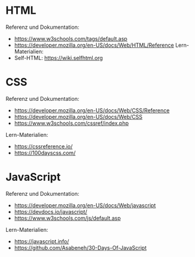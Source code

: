 # HTML
Referenz und Dokumentation:
- https://www.w3schools.com/tags/default.asp
- https://developer.mozilla.org/en-US/docs/Web/HTML/Reference
Lern-Materialien:
- Self-HTML: https://wiki.selfhtml.org


# CSS
Referenz und Dokumentation:
- https://developer.mozilla.org/en-US/docs/Web/CSS/Reference
- https://developer.mozilla.org/en-US/docs/Web/CSS
- https://www.w3schools.com/cssref/index.php

Lern-Materialien:
- https://cssreference.io/
- https://100dayscss.com/
# JavaScript
Referenz und Dokumentation:
- https://developer.mozilla.org/en-US/docs/Web/javascript
- https://devdocs.io/javascript/
- https://www.w3schools.com/js/default.asp

Lern-Materialien:
- https://javascript.info/
- https://github.com/Asabeneh/30-Days-Of-JavaScript